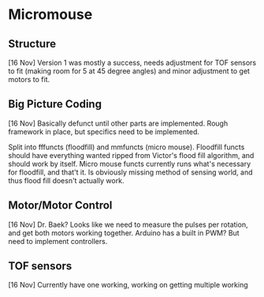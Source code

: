 # Micromouse

## Structure
[16 Nov] Version 1 was mostly a success, needs adjustment for TOF sensors to fit (making room for 5 at 45 degree angles) and minor adjustment to get motors to fit.

## Big Picture Coding
[16 Nov] Basically defunct until other parts are implemented.  Rough framework in place, but specifics need to be implemented.  

Split into fffuncts (floodfill) and mmfuncts (micro mouse).  Floodfill functs should have everything wanted ripped from Victor's flood fill algorithm, and should work by itself.  Micro mouse functs currently runs what's necessary for floodfill, and that't it.  Is obviously missing method of sensing world, and thus flood fill doesn't actually work.

## Motor/Motor Control
[16 Nov] Dr. Baek?  Looks like we need to measure the pulses per rotation, and get both motors working together.  Arduino has a built in PWM?  But need to implement controllers.

## TOF sensors
[16 Nov] Currently have one working, working on getting multiple working